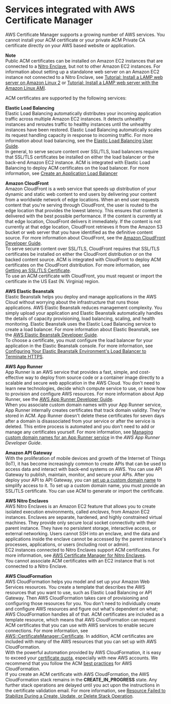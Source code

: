 # Services integrated with AWS Certificate Manager<a name="acm-services"></a>

AWS Certificate Manager supports a growing number of AWS services\. You cannot install your ACM certificate or your private ACM Private CA certificate directly on your AWS based website or application\. 

**Note**  
Public ACM certificates can be installed on Amazon EC2 instances that are connected to a [Nitro Enclave](#acm-nitro-enclave), but not to other Amazon EC2 instances\. For information about setting up a standalone web server on an Amazon EC2 instance not connected to a Nitro Enclave, see [Tutorial: Install a LAMP web server on Amazon Linux 2](https://docs.aws.amazon.com/AWSEC2/latest/UserGuide/ec2-lamp-amazon-linux-2.html) or [Tutorial: Install a LAMP web server with the Amazon Linux AMI](https://docs.aws.amazon.com/AWSEC2/latest/UserGuide/install-LAMP.html)\.

ACM certificates are supported by the following services: 

**Elastic Load Balancing**  
 Elastic Load Balancing automatically distributes your incoming application traffic across multiple Amazon EC2 instances\. It detects unhealthy instances and reroutes traffic to healthy instances until the unhealthy instances have been restored\. Elastic Load Balancing automatically scales its request handling capacity in response to incoming traffic\. For more information about load balancing, see the [Elastic Load Balancing User Guide](https://docs.aws.amazon.com/elasticloadbalancing/latest/userguide/)\.  
In general, to serve secure content over SSL/TLS, load balancers require that SSL/TLS certificates be installed on either the load balancer or the back\-end Amazon EC2 instance\. ACM is integrated with Elastic Load Balancing to deploy ACM certificates on the load balancer\. For more information, see [ Create an Application Load Balancer](https://docs.aws.amazon.com/elasticloadbalancing/latest/application/create-application-load-balancer.html)

**Amazon CloudFront**  
Amazon CloudFront is a web service that speeds up distribution of your dynamic and static web content to end users by delivering your content from a worldwide network of edge locations\. When an end user requests content that you're serving through CloudFront, the user is routed to the edge location that provides the lowest latency\. This ensures that content is delivered with the best possible performance\. If the content is currently at that edge location, CloudFront delivers it immediately\. If the content is not currently at that edge location, CloudFront retrieves it from the Amazon S3 bucket or web server that you have identified as the definitive content source\. For more information about CloudFront, see the [Amazon CloudFront Developer Guide](https://docs.aws.amazon.com/AmazonCloudFront/latest/DeveloperGuide/)\.  
To serve secure content over SSL/TLS, CloudFront requires that SSL/TLS certificates be installed on either the CloudFront distribution or on the backed content source\. ACM is integrated with CloudFront to deploy ACM certificates on the CloudFront distribution\. For more information, see [ Getting an SSL/TLS Certificate](https://docs.aws.amazon.com/AmazonCloudFront/latest/DeveloperGuide/cnames-and-https-procedures.html#cnames-and-https-getting-certificates)\.  
To use an ACM certificate with CloudFront, you must request or import the certificate in the US East \(N\. Virginia\) region\.

**AWS Elastic Beanstalk**  
Elastic Beanstalk helps you deploy and manage applications in the AWS Cloud without worrying about the infrastructure that runs those applications\. AWS Elastic Beanstalk reduces management complexity\. You simply upload your application and Elastic Beanstalk automatically handles the details of capacity provisioning, load balancing, scaling, and health monitoring\. Elastic Beanstalk uses the Elastic Load Balancing service to create a load balancer\. For more information about Elastic Beanstalk, see the [AWS Elastic Beanstalk Developer Guide](https://docs.aws.amazon.com/elasticbeanstalk/latest/dg/)\.  
To choose a certificate, you must configure the load balancer for your application in the Elastic Beanstalk console\. For more information, see [ Configuring Your Elastic Beanstalk Environment's Load Balancer to Terminate HTTPS](https://docs.aws.amazon.com/elasticbeanstalk/latest/dg/configuring-https-elb.html)\. 

**AWS App Runner**  
App Runner is an AWS service that provides a fast, simple, and cost\-effective way to deploy from source code or a container image directly to a scalable and secure web application in the AWS Cloud\. You don't need to learn new technologies, decide which compute service to use, or know how to provision and configure AWS resources\. For more information about App Runner, see the [AWS App Runner Developer Guide](https://docs.aws.amazon.com/apprunner/latest/dg/)\.  
When you associate custom domain names with your App Runner service, App Runner internally creates certificates that track domain validity\. They're stored in ACM\. App Runner doesn't delete these certificates for seven days after a domain is disassociated from your service or after the service is deleted\. This entire process is automated and you don't need to add or manage any certificates yourself\. For more information, see [Managing custom domain names for an App Runner service](https://docs.aws.amazon.com/apprunner/latest/dg/manage-custom-domains.html) in the *AWS App Runner Developer Guide*\.

**Amazon API Gateway**  
With the proliferation of mobile devices and growth of the Internet of Things \(IoT\), it has become increasingly common to create APIs that can be used to access data and interact with back\-end systems on AWS\. You can use API Gateway to publish, maintain, monitor, and secure your APIs\. After you deploy your API to API Gateway, you can [set up a custom domain name](https://docs.aws.amazon.com/apigateway/latest/developerguide/how-to-custom-domains.html) to simplify access to it\. To set up a custom domain name, you must provide an SSL/TLS certificate\. You can use ACM to generate or import the certificate\. 

**AWS Nitro Enclaves**  
AWS Nitro Enclaves is an Amazon EC2 feature that allows you to create isolated execution environments, called *enclaves*, from Amazon EC2 instances\. Enclaves are separate, hardened, and highly constrained virtual machines\. They provide only secure local socket connectivity with their parent instance\. They have no persistent storage, interactive access, or external networking\. Users cannot SSH into an enclave, and the data and applications inside the enclave cannot be accessed by the parent instance's processes, applications, or users \(including root or admin\)\.  
EC2 instances connected to Nitro Enclaves support ACM certificates\. For more information, see [AWS Certificate Manager for Nitro Enclaves](https://docs.aws.amazon.com/enclaves/latest/user/nitro-enclave-refapp.html)\.  
You cannot associate ACM certificates with an EC2 instance that is not connected to a Nitro Enclave\.

**AWS CloudFormation**  
AWS CloudFormation helps you model and set up your Amazon Web Services resources\. You create a template that describes the AWS resources that you want to use, such as Elastic Load Balancing or API Gateway\. Then AWS CloudFormation takes care of provisioning and configuring those resources for you\. You don't need to individually create and configure AWS resources and figure out what's dependent on what; AWS CloudFormation handles all of that\. ACM certificates are included as a template resource, which means that AWS CloudFormation can request ACM certificates that you can use with AWS services to enable secure connections\. For more information, see [AWS::CertificateManager::Certificate](https://docs.aws.amazon.com/AWSCloudFormation/latest/UserGuide/aws-resource-certificatemanager-certificate.html)\. In addition, ACM certificates are included with many of the AWS resources that you can set up with AWS CloudFormation\.   
With the powerful automation provided by AWS CloudFormation, it is easy to exceed your [certificate quota](https://docs.aws.amazon.com/acm/latest/userguide/acm-limits.html), especially with new AWS accounts\. We recommend that you follow the ACM [best practices](https://docs.aws.amazon.com/acm/latest/userguide/acm-bestpractices.html#best-practices-cloudformation) for AWS CloudFormation\.   
 If you create an ACM certificate with AWS CloudFormation, the AWS CloudFormation stack remains in the **CREATE\_IN\_PROGRESS** state\. Any further stack operations are delayed until you act upon the instructions in the certificate validation email\. For more information, see [ Resource Failed to Stabilize During a Create, Update, or Delete Stack Operation](https://docs.aws.amazon.com/AWSCloudFormation/latest/UserGuide/troubleshooting.html#troubleshooting-resource-did-not-stabilize)\. 